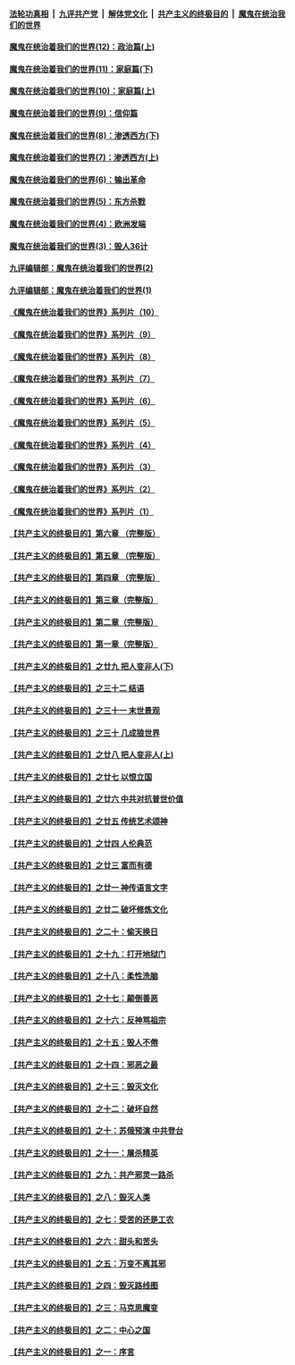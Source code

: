 ####  [法轮功真相](../../../../basic/blob/master/README.md?t=09301831) &nbsp;|&nbsp; [九评共产党](../../../../9ping.md/blob/master/README.md?t=09301831) &nbsp;|&nbsp; [解体党文化](../../../../jtdwh.md/blob/master/README.md?t=09301831)  &nbsp;|&nbsp; [共产主义的终极目的](../../../../gczydzjmd.md/blob/master/README.md?t=09301831) &nbsp;|&nbsp; [魔鬼在统治我们的世界](../../../../mgztzwmdsj.md/blob/master/README.md?t=09301831) 

#### [魔鬼在统治着我们的世界(12)：政治篇(上)](../pages/nsc422/n10444576.md?t=09301831) 

#### [魔鬼在统治着我们的世界(11)：家庭篇(下)](../pages/nsc422/n10440961.md?t=09301831) 

#### [魔鬼在统治着我们的世界(10)：家庭篇(上)](../pages/nsc422/n10435448.md?t=09301831) 

#### [魔鬼在统治着我们的世界(9)：信仰篇](../pages/nsc422/n10432159.md?t=09301831) 

#### [魔鬼在统治着我们的世界(8)：渗透西方(下)](../pages/nsc422/n10429603.md?t=09301831) 

#### [魔鬼在统治着我们的世界(7)：渗透西方(上)](../pages/nsc422/n10426013.md?t=09301831) 

#### [魔鬼在统治着我们的世界(6)：输出革命](../pages/nsc422/n10421536.md?t=09301831) 

#### [魔鬼在统治着我们的世界(5)：东方杀戮](../pages/nsc422/n10417707.md?t=09301831) 

#### [魔鬼在统治着我们的世界(4)：欧洲发端](../pages/nsc422/n10414890.md?t=09301831) 

#### [魔鬼在统治着我们的世界(3)：毁人36计](../pages/nsc422/n10411583.md?t=09301831) 

#### [九评编辑部：魔鬼在统治着我们的世界(2)](../pages/nsc422/n10410036.md?t=09301831) 

#### [九评编辑部：魔鬼在统治着我们的世界(1)](../pages/nsc422/n10406825.md?t=09301831) 

#### [《魔鬼在统治着我们的世界》系列片（10）](../pages/nsc422/n12292670.md?t=09301831) 

#### [《魔鬼在统治着我们的世界》系列片（9）](../pages/nsc422/n12290859.md?t=09301831) 

#### [《魔鬼在统治着我们的世界》系列片（8）](../pages/nsc422/n12287445.md?t=09301831) 

#### [《魔鬼在统治着我们的世界》系列片（7）](../pages/nsc422/n12283425.md?t=09301831) 

#### [《魔鬼在统治着我们的世界》系列片（6）](../pages/nsc422/n12282314.md?t=09301831) 

#### [《魔鬼在统治着我们的世界》系列片（5）](../pages/nsc422/n12281419.md?t=09301831) 

#### [《魔鬼在统治着我们的世界》系列片（4）](../pages/nsc422/n12274024.md?t=09301831) 

#### [《魔鬼在统治着我们的世界》系列片（3）](../pages/nsc422/n12271322.md?t=09301831) 

#### [《魔鬼在统治着我们的世界》系列片（2）](../pages/nsc422/n12269049.md?t=09301831) 

#### [《魔鬼在统治着我们的世界》系列片（1）](../pages/nsc422/n12267575.md?t=09301831) 

#### [【共产主义的终极目的】第六章 （完整版）](../pages/nsc422/n11428913.md?t=09301831) 

#### [【共产主义的终极目的】第五章 （完整版）](../pages/nsc422/n11428912.md?t=09301831) 

#### [【共产主义的终极目的】第四章 （完整版）](../pages/nsc422/n11428907.md?t=09301831) 

#### [【共产主义的终极目的】第三章（完整版）](../pages/nsc422/n11428848.md?t=09301831) 

#### [【共产主义的终极目的】第二章（完整版）](../pages/nsc422/n11428831.md?t=09301831) 

#### [【共产主义的终极目的】第一章（完整版）](../pages/nsc422/n11417651.md?t=09301831) 

#### [【共产主义的终极目的】之廿九 把人变非人(下)](../pages/nsc422/n11344140.md?t=09301831) 

#### [【共产主义的终极目的】之三十二 结语](../pages/nsc422/n11360535.md?t=09301831) 

#### [【共产主义的终极目的】之三十一 末世景观](../pages/nsc422/n11351129.md?t=09301831) 

#### [【共产主义的终极目的】之三十 几成狼世界](../pages/nsc422/n11348280.md?t=09301831) 

#### [【共产主义的终极目的】之廿八 把人变非人(上)](../pages/nsc422/n11340492.md?t=09301831) 

#### [【共产主义的终极目的】之廿七 以恨立国](../pages/nsc422/n11336944.md?t=09301831) 

#### [【共产主义的终极目的】之廿六 中共对抗普世价值](../pages/nsc422/n11324785.md?t=09301831) 

#### [【共产主义的终极目的】之廿五 传统艺术颂神](../pages/nsc422/n11296396.md?t=09301831) 

#### [【共产主义的终极目的】之廿四 人伦典范](../pages/nsc422/n11296397.md?t=09301831) 

#### [【共产主义的终极目的】之廿三 富而有德](../pages/nsc422/n11283598.md?t=09301831) 

#### [【共产主义的终极目的】之廿一 神传语言文字](../pages/nsc422/n11263265.md?t=09301831) 

#### [【共产主义的终极目的】之廿二 破坏修炼文化](../pages/nsc422/n11245728.md?t=09301831) 

#### [【共产主义的终极目的】之二十：偷天换日](../pages/nsc422/n11238846.md?t=09301831) 

#### [【共产主义的终极目的】之十九：打开地狱门](../pages/nsc422/n11206376.md?t=09301831) 

#### [【共产主义的终极目的】之十八：柔性洗脑](../pages/nsc422/n11199994.md?t=09301831) 

#### [【共产主义的终极目的】之十七：颠倒善恶](../pages/nsc422/n11179782.md?t=09301831) 

#### [【共产主义的终极目的】之十六：反神骂祖宗](../pages/nsc422/n11166798.md?t=09301831) 

#### [【共产主义的终极目的】之十五：毁人不倦](../pages/nsc422/n11166792.md?t=09301831) 

#### [【共产主义的终极目的】之十四：邪恶之最](../pages/nsc422/n11150249.md?t=09301831) 

#### [【共产主义的终极目的】之十三：毁灭文化](../pages/nsc422/n11135227.md?t=09301831) 

#### [【共产主义的终极目的】之十二：破坏自然](../pages/nsc422/n11135214.md?t=09301831) 

#### [【共产主义的终极目的】之十：苏俄预演 中共登台](../pages/nsc422/n11118424.md?t=09301831) 

#### [【共产主义的终极目的】之十一：屠杀精英](../pages/nsc422/n11118442.md?t=09301831) 

#### [【共产主义的终极目的】之九：共产邪灵一路杀](../pages/nsc422/n11114139.md?t=09301831) 

#### [【共产主义的终极目的】之八：毁灭人类](../pages/nsc422/n11108503.md?t=09301831) 

#### [【共产主义的终极目的】之七：受苦的还是工农](../pages/nsc422/n11101809.md?t=09301831) 

#### [【共产主义的终极目的】之六：甜头和苦头](../pages/nsc422/n11096971.md?t=09301831) 

#### [【共产主义的终极目的】之五：万变不离其邪](../pages/nsc422/n11091285.md?t=09301831) 

#### [【共产主义的终极目的】之四：毁灭路线图](../pages/nsc422/n11086284.md?t=09301831) 

#### [【共产主义的终极目的】之三：马克思魔变](../pages/nsc422/n11061941.md?t=09301831) 

#### [【共产主义的终极目的】之二：中心之国](../pages/nsc422/n11047728.md?t=09301831) 

#### [【共产主义的终极目的】之一：序言](../pages/nsc422/n11086077.md?t=09301831) 

